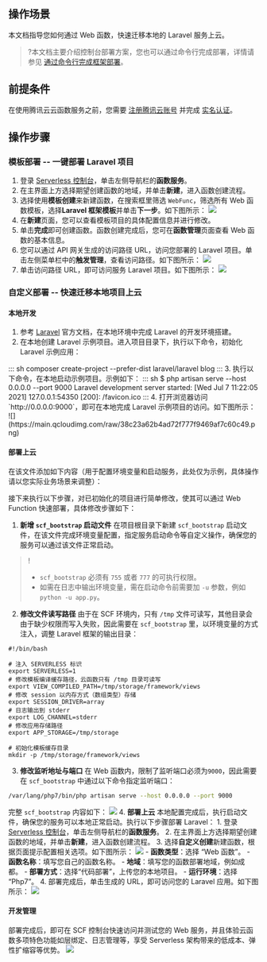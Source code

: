 ## 操作场景

本文档指导您如何通过 Web 函数，快速迁移本地的 Laravel 服务上云。


>?本文档主要介绍控制台部署方案，您也可以通过命令行完成部署，详情请参见 [通过命令行完成框架部署](https://cloud.tencent.com/document/product/583/59439)。

## 前提条件

在使用腾讯云云函数服务之前，您需要 [注册腾讯云账号](https://cloud.tencent.com/register?s_url=https%3A%2F%2Fcloud.tencent.com%2F) 并完成 [实名认证](https://cloud.tencent.com/document/product/378/3629)。


## 操作步骤

### 模板部署 -- 一键部署 Laravel 项目
1. 登录 [Serverless 控制台](https://console.cloud.tencent.com/scf/index?rid=1)，单击左侧导航栏的**函数服务**。
2. 在主界面上方选择期望创建函数的地域，并单击**新建**，进入函数创建流程。
3. 选择使用**模板创建**来新建函数，在搜索框里筛选 `WebFunc`，筛选所有 Web 函数模板，选择**Laravel 框架模板**并单击**下一步**。如下图所示： 
![](https://main.qcloudimg.com/raw/5aaff988896823fd718b5b8a36234cfd.png)
4. 在**新建**页面，您可以查看模板项目的具体配置信息并进行修改。
5. 单击**完成**即可创建函数。函数创建完成后，您可在**函数管理**页面查看 Web 函数的基本信息。
6. 您可以通过 API 网关生成的访问路径 URL，访问您部署的 Laravel 项目。单击左侧菜单栏中的**触发管理**，查看访问路径。如下图所示：[](id:step1-6)
![](https://main.qcloudimg.com/raw/976c50da475f63367cda54caba20afc2.png)
7. 单击访问路径 URL，即可访问服务 Laravel 项目。如下图所示： 
![](https://main.qcloudimg.com/raw/c862404be796d10bd999a577b69f8316.png)



### 自定义部署 -- 快速迁移本地项目上云

#### 本地开发

1. 参考 [Laravel](https://laravel.com/docs/8.x#getting-started-on-macos) 官方文档，在本地环境中完成 Laravel 的开发环境搭建。
2. 在本地创建 Laravel 示例项目。进入项目目录下，执行以下命令，初始化 Laravel 示例应用：
<dx-codeblock>
:::  sh
composer create-project --prefer-dist laravel/laravel blog
:::
</dx-codeblock>
3. 执行以下命令，在本地启动示例项目。示例如下：
<dx-codeblock>
:::  sh
$ php artisan serve --host 0.0.0.0 --port 9000
   Laravel development server started: <http://0.0.0.0:9000>
   [Wed Jul  7 11:22:05 2021] 127.0.0.1:54350 [200]: /favicon.ico
:::
</dx-codeblock>
4. 打开浏览器访问 `http://0.0.0.0:9000`，即可在本地完成 Laravel 示例项目的访问。如下图所示： 
![](https://main.qcloudimg.com/raw/38c23a62b4ad72f777f9469af7c60c49.png)



#### 部署上云



在该文件添加如下内容（用于配置环境变量和启动服务，此处仅为示例，具体操作请以您实际业务场景来调整）：


接下来执行以下步骤，对已初始化的项目进行简单修改，使其可以通过 Web Function 快速部署，具体修改步骤如下：



1. **新增 `scf_bootstrap` 启动文件**
在项目根目录下新建 `scf_bootstrap` 启动文件，在该文件完成环境变量配置，指定服务启动命令等自定义操作，确保您的服务可以通过该文件正常启动。
>!
>- `scf_bootstrap` 必须有 `755` 或者 `777` 的可执行权限。
>- 如需在日志中输出环境变量，需在启动命令前需要加 `-u` 参数，例如 `python -u app.py`。
2. **修改文件读写路径**
由于在 SCF 环境内，只有 `/tmp` 文件可读写，其他目录会由于缺少权限而写入失败，因此需要在 `scf_bootstrap` 里，以环境变量的方式注入，调整 Laravel 框架的输出目录：
```
#!/bin/bash

# 注入 SERVERLESS 标识
export SERVERLESS=1
# 修改模板编译缓存路径，云函数只有 /tmp 目录可读写
export VIEW_COMPILED_PATH=/tmp/storage/framework/views
# 修改 session 以内存方式（数组类型）存储
export SESSION_DRIVER=array
# 日志输出到 stderr
export LOG_CHANNEL=stderr
# 修改应用存储路径
export APP_STORAGE=/tmp/storage

# 初始化模板缓存目录
mkdir -p /tmp/storage/framework/views
```
3. **修改监听地址与端口**
在 Web 函数内，限制了监听端口必须为`9000`，因此需要在 `scf_bootstrap` 中通过以下命令指定监听端口：
```sh
/var/lang/php7/bin/php artisan serve --host 0.0.0.0 --port 9000
```
 完整 `scf_bootstrap` 内容如下：
![](https://main.qcloudimg.com/raw/089fb093fba05db7ebf41b6fc1cb7c86.png)
4. **部署上云**
本地配置完成后，执行启动文件，确保您的服务可以本地正常启动。执行以下步骤部署 Laravel：
	1. 登录 [Serverless 控制台](https://console.cloud.tencent.com/scf/index?rid=1)，单击左侧导航栏的**函数服务**。
	2. 在主界面上方选择期望创建函数的地域，并单击**新建**，进入函数创建流程。
	3. 选择**自定义创建**新建函数，根据页面提示配置相关选项。如下图所示： 
	![](https://main.qcloudimg.com/raw/783db24ab94568c430e84a3dae99f84d.png)
		- **函数类型**：选择 “Web 函数”。
		- **函数名称**：填写您自己的函数名称。
		- **地域**：填写您的函数部署地域，例如成都。
		- **部署方式**：选择“代码部署”，上传您的本地项目。
		- **运行环境**：选择 “Php7”。
	4. 部署完成后，单击生成的 URL，即可访问您的 Laravel 应用。如下图所示： 
![](https://main.qcloudimg.com/raw/a30df3d4ef68cc608bd01871f23bfba0.png)



#### 开发管理

部署完成后，即可在 SCF 控制台快速访问并测试您的 Web 服务，并且体验云函数多项特色功能如层绑定、日志管理等，享受 Serverless 架构带来的低成本、弹性扩缩容等优势。
![](https://main.qcloudimg.com/raw/cb3031f5cb9f5cf5a8b1e2e06cb18d26.png)

